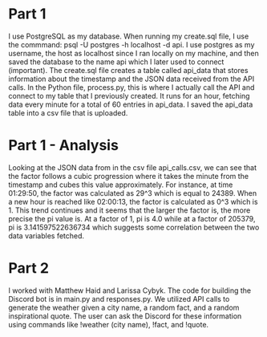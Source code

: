 # Part 1
I use PostgreSQL as my database. When running my create.sql file, I use the commmand: psql -U postgres -h localhost -d api. I use postgres as my username, the host as localhost since I ran locally on my machine, and then saved the database to the name api which I later used to connect (important). The create.sql file creates a table called api_data that stores information about the timestamp and the JSON data received from the API calls.
In the Python file, process.py, this is where I actually call the API and connect to my table that I previously created. It runs for an hour, fetching data every minute for a total of 60 entries in api_data. I saved the api_data table into a csv file that is uploaded.  

# Part 1 - Analysis
Looking at the JSON data from in the csv file api_calls.csv, we can see that the factor follows a cubic progression where it takes the minute from the timestamp and cubes this value approximately. For instance, at time 01:29:50, the factor was calculated as 29^3 which is equal to 24389. When a new hour is reached like 02:00:13, the factor is calculated as 0^3 which is 1. This trend continues and it seems that the larger the factor is, the more precise the pi value is. At a factor of 1, pi is 4.0 while at a factor of 205379, pi is 3.141597522636734 which suggests some correlation between the two data variables fetched.

# Part 2
I worked with Matthew Haid and Larissa Cybyk. The code for building the Discord bot is in main.py and responses.py. We utilized API calls to generate the weather given a city name, a random fact, and a random inspirational quote. The user can ask the Discord for these information using commands like !weather (city name), !fact, and !quote. 
